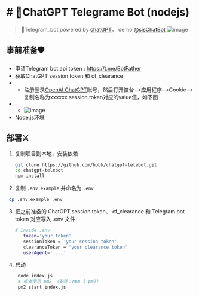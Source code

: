 # # 🔮ChatGPT Telegrame Bot (nodejs)

> 💍️Telegram_bot powered by [chatGPT](https://chat.openai.com)，
demo:[@sisChatBot](https://t.me/sisChatBot)
![image](https://www.helloimg.com/images/2022/12/07/Zy9IPb.md.jpg)

## 事前准备🛡️
- 申请Telegram bot api token : https://t.me/BotFather
- 获取ChatGPT session token 和 cf_clearance
- - 注册登录[OpenAI ChatGPT](https://chat.openai.com/chat)账号，然后打开控台-->应用程序-->Cookie-->复制名称为xxxxxx.session.token对应的value值，如下图
- - ![image](https://www.helloimg.com/images/2022/12/07/Zy9MqR.png)
- Node.js环境

## 部署⚔️

1. 复制项目到本地，安装依赖

   ```bash
   git clone https://github.com/hobk/chatgpt-telebot.git
   cd chatgpt-telebot
   npm install
   ```

2.  复制 `.env.example` 并命名为 `.env`
   
   ```bash
    cp .env.example .env
   ```

3. 把之前准备的 ChatGPT session token、 cf_clearance 和 Telegram bot  token 对应写入 .env 文件

   ```bash
   # inside .env
      token='your token'
      sessionToken = 'your session token'
      clearanceToken = 'your clearance token'
      userAgent='....'
   ```

4. 启动

   ```bash
    node index.js
    # 或者使用 pm2 （安装：npm i pm2）
    pm2 start index.js
   ``` 
